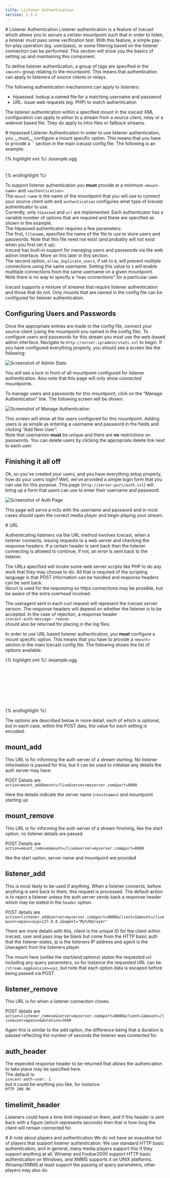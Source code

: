 ```yaml
---
title: Listener Authentication
version: 2.3.2
---
```


<div class="article" markdown="1">
# Listener Authentication
Listener authentication is a feature of Icecast which allows you to secure a certain mountpoint such that in order to listen,
a listener must pass some verification test. With this feature, a simple pay-for-play operation (eg. user/pass), or some filtering
based on the listener connection can be performed. This section will show you the basics of setting up and maintaining this component.  
  
To define listener authentication, a group of tags are specified in the `<mount>` group relating to the mountpoint. This means
that authentication can apply to listeners of source clients or relays.  
  
The following authentication mechanisms can apply to listeners:

*	htpasswd: lookup a named file for a matching username and password
*	URL: issue web requests (eg. PHP) to match authentication

The listener authentication within a specified mount in the icecast XML configuration can apply to either to a stream from a
source client, relay or a webroot based file. They do apply to intro files or fallback streams.

</div>

<div class="article" markdown="1">
# htpasswd Listener Authentication
In order to use listener authentication, you __must__ configure a mount specific option. This means that you have to provide
a `<mount>` section in the main icecast config file. The following is an example:

{% highlight xml %}
<mount>
	<mount-name>/example.ogg</mount-name>
	<authentication type="htpasswd">
		<option name="filename" value="myauth"/>
		<option name="allow_duplicate_users" value="0"/>
	</authentication>
</mount>
{% endhighlight %}

To support listener authentication you __must__ provide at a minimum `<mount-name>` and `<authentication>`.  
The `mount-name` is the name of the mountpoint that you will use to connect your source client with and `authentication` configures
what type of Icecast authenticator to use.  
Currently, only `htpasswd` and `url` are implemented. Each authenticator has a variable number of options that are required and
these are specified as shown in the example.  
The htpasswd authenticator requires a few parameters:  
The first, `filename`, specifies the name of the file to use to store users and passwords. Note that this file need not exist
(and probably will not exist when you first set it up).  
Icecast has built-in support for managing users and passwords via the web admin interface. More on this later in this section.  
The second option, `allow_duplicate_users`, if set to `0`, will prevent multiple connections using the same username. Setting this
value to `1` will enable mutltiple connections from the same username on a given mountpoint.  
Note there is no way to specify a “max connections” for a particular user.  
  
Icecast supports a mixture of streams that require listener authentication and those that do not. Only mounts that are named in the config file can be configured for listener authentication.

## Configuring Users and Passwords
Once the appropriate entries are made to the config file, connect your source client (using the mountpoint you named in
the config file). To configure users and passwords for this stream you must use the web-based admin interface. Navigate to
`http://server:ip/admin/stats.xsl` to begin. If you have configured everything properly, you should see a screen like the
following:

![Screenshot of Admin Stats](img/listener_auth1.jpg)

You will see a lock in front of all mountpoint configured for listener authentication. Also note that this page will
only show _connected_ mountpoints.

To manage users and passwords for this mountpoint, click on the “Manage Authentication” link. The following screen will be shown:

![Screenshot of Manage Authentication](img/listener_auth2.jpg)

This screen will show all the users configured for this mountpoint. Adding users is as simple as entering a username and password
in the fields and clicking “Add New User”.  
Note that usernames __must__ be unique and there are __no__ restrictions on passwords. You can delete users by clicking the appropriate
delete link next to each user.

## Finishing it all off
Ok, so you've created your users, and you have everything setup properly, how do your users login? Well, we've provided a simple login
form that you can use for this purpose. This page (`http://server:port/auth.xsl`) will bring up a form that users can use to enter their
username and password.

![Screenshot of Auth Page](img/listener_auth3.jpg)

This page will serve a m3u with the username and password and in most cases should open the correct media player and begin playing your stream.

</div>

<div class="article" markdown="1">
# URL

Authenticating listeners via the URL method involves Icecast, when a listener connects, issuing requests to a web server
and checking the response headers. If a certain header is sent back then the listener connecting is allowed to continue,
if not, an error is sent back to the listener.  
  
The URLs specified will invoke some web server scripts like PHP to do any work that they may choose to do. All that is
required of the scripting language is that POST information can be handled and response headers can be sent back.  
libcurl is used for the requesting so https connections may be possible, but be aware of the extra overhead involved.  
  
The useragent sent in each curl request will represent the Icecast server version. The response headers will depend on
whether the listener is to be accepted. In the case of rejection, a response header  
`icecast-auth-message: reason`  
should also be returned for placing in the log files.  
  
In order to use URL based listener authentication, you __must__ configure a mount specific option. This means that you
have to provide a `<mount>` section in the main Icecast config file. The following shows the list of options available:  

{% highlight xml %}
<mount>
  <mount-name>/example.ogg</mount-name>
  <authentication type="url">
    <option name="mount_add" value="http://myauthserver.com/stream_start.php"/>
    <option name="mount_remove" value="http://myauthserver.com/stream_end.php"/>
    <option name="listener_add" value="http://myauthserver.com/listener_joined.php"/>
    <option name="listener_remove" value="http://myauthserver.com/listener_left.php"/>
    <option name="username" value="user"/>
    <option name="password" value="pass"/>
    <option name="auth_header" value="icecast-auth-user: 1"/>
    <option name="timelimit_header" value="icecast-auth-timelimit:"/>
  </authentication>
</mount>
{% endhighlight %}

The options are described below in more detail, each of which is optional, but in each case, within the POST data,
the value for each setting is encoded.


## mount_add

This URL is for informing the auth server of a stream starting. No listener information is passed for this,
but it can be used to initialise any details the auth server may have.  
  
POST Details are  
`action=mount_add&mount=/live&server=myserver.com&port=8000`  

Here the details indicate the server name (`<hostname>`) and mountpoint starting up

## mount_remove
This URL is for informing the auth server of a stream finishing, like the start option, no listener details
are passed.  
  
POST Details are  
`action=mount_remove&mount=/live&server=myserver.com&port=8000`  

like the start option, server name and mountpoint are provided

## listener_add
This is most likely to be used if anything. When a listener connects, before anything is sent back to them, this
request is processed. The default action is to reject a listener unless the auth server sends back a response header
which may be stated in the `header` option.  
  
POST details are  
`action=listener_add&server=myserver.com&port=8000&client=1&mount=/live&user=&pass=&ip=127.0.0.1&agent="My%20player"`  

There are more details with this, client is the unique ID for the client within icecast,
user and pass may be blank but come from the HTTP basic auth that the listener states, ip
is the listeners IP address and agent is the Useragent from the listeners player.  
  
The mount here (unlike the start/end options) states the requested url including any query
parameters, so for instance the requested URL can be `/stream.ogg&session=xyz`, but note that
each option data is escaped before being passed via POST.


## listener_remove
This URL is for when a listener connection closes.  
  
POST details are  
`action=listener_remove&server=myserver.com&port=8000&client=1&mount=/live&user=&pass=&duration=3600`  

Again this is similar to the add option, the difference being that a duration is passed reflecting the
number of seconds the listener was connected for

## auth_header
The expected response header to be returned that allows the authencation to take place may be specified here.  
The default is:  
`icecast-auth-user: 1`  
but it could be anything you like, for instance:  
`HTTP 200 OK`

## timelimit_header
Listeners could have a time limit imposed on them, and if this header is sent back with a figure (which represents seconds) then that is how long the client will remain connected for.

</div>

<div class="article" markdown="1">
# A note about players and authentication
We do not have an exaustive list of players that support listener authentication.  
We use standard HTTP basic authentication, and in general, many media players support this if they support anything at all.
Winamp and Foobar2000 support HTTP basic authentication on Windows, and XMMS supports it on UNIX platforms. Winamp/XMMS at least support the passing of query parameters, other players may also do.

</div>